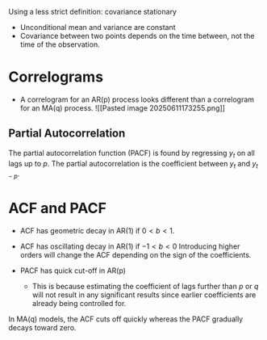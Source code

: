 Using a less strict definition: covariance stationary
- Unconditional mean and variance are constant
- Covariance between two points depends on the time between, not the time of the observation.
# Correlograms
- A correlogram for an AR(p) process looks different than a correlogram for an MA(q) process.
![[Pasted image 20250611173255.png]]
## Partial Autocorrelation
The partial autocorrelation function (PACF) is found by regressing $y_{t}$ on all lags up to $p$. The partial autocorrelation is the coefficient between $y_{t}$ and $y_{t-p}$.
# ACF and PACF
- ACF has geometric decay in AR(1) if $0<b<1$.
- ACF has oscillating decay in AR(1) if $-1<b<0$
Introducing higher orders will change the ACF depending on the sign of the coefficients.

- PACF has quick cut-off in AR(p)
	- This is because estimating the coefficient of lags further than $p$ or $q$ will not result in any significant results since earlier coefficients are already being controlled for.

In MA(q) models, the ACF cuts off quickly whereas the PACF gradually decays toward zero.